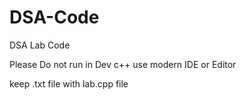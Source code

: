 # DSA-Code
DSA Lab Code

Please Do not run in Dev c++ use modern IDE or Editor

keep .txt file with lab.cpp file


